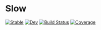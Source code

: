 # Slow

[![Stable](https://img.shields.io/badge/docs-stable-blue.svg)](https://xzackli.github.io/Slow.jl/stable)
[![Dev](https://img.shields.io/badge/docs-dev-blue.svg)](https://xzackli.github.io/Slow.jl/dev)
[![Build Status](https://github.com/xzackli/Slow.jl/workflows/CI/badge.svg)](https://github.com/xzackli/Slow.jl/actions)
[![Coverage](https://codecov.io/gh/xzackli/Slow.jl/branch/master/graph/badge.svg)](https://codecov.io/gh/xzackli/Slow.jl)
